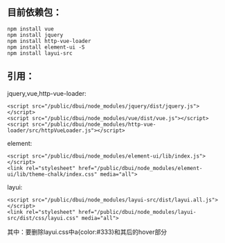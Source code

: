 
## 目前依赖包：
```
npm install vue 
npm install jquery 
npm install http-vue-loader 
npm install element-ui -S 
npm install layui-src
```

## 引用：
jquery,vue,http-vue-loader:
```
<script src="/public/dbui/node_modules/jquery/dist/jquery.js"></script>
<script src="/public/dbui/node_modules/vue/dist/vue.js"></script>
<script src="/public/dbui/node_modules/http-vue-loader/src/httpVueLoader.js"></script>
```
element:
```
<script src="/public/dbui/node_modules/element-ui/lib/index.js"></script>
<link rel="stylesheet" href="/public/dbui/node_modules/element-ui/lib/theme-chalk/index.css" media="all">
```
layui:
```
<script src="/public/dbui/node_modules/layui-src/dist/layui.all.js"></script>
<link rel="stylesheet" href="/public/dbui/node_modules/layui-src/dist/css/layui.css" media="all">
```
其中：要删除layui.css中a{color:#333}和其后的hover部分
